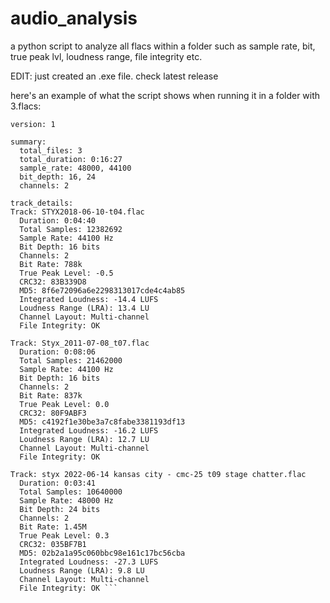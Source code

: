 # audio_analysis
a python script to analyze all flacs within a folder such as sample rate, bit, true peak lvl, loudness range, file integrity etc.

EDIT: just created an .exe file. check latest release

here's an example of what the script shows when running it in a folder with 3.flacs:

``` type: audioinfo
version: 1

summary:
  total_files: 3
  total_duration: 0:16:27
  sample_rate: 48000, 44100
  bit_depth: 16, 24
  channels: 2

track_details:
Track: STYX2018-06-10-t04.flac
  Duration: 0:04:40
  Total Samples: 12382692
  Sample Rate: 44100 Hz
  Bit Depth: 16 bits
  Channels: 2
  Bit Rate: 788k
  True Peak Level: -0.5
  CRC32: 83B339D8
  MD5: 8f6e72096a6e2298313017cde4c4ab85
  Integrated Loudness: -14.4 LUFS
  Loudness Range (LRA): 13.4 LU
  Channel Layout: Multi-channel
  File Integrity: OK

Track: Styx_2011-07-08_t07.flac
  Duration: 0:08:06
  Total Samples: 21462000
  Sample Rate: 44100 Hz
  Bit Depth: 16 bits
  Channels: 2
  Bit Rate: 837k
  True Peak Level: 0.0
  CRC32: 80F9ABF3
  MD5: c4192f1e30be3a7c8fabe3381193df13
  Integrated Loudness: -16.2 LUFS
  Loudness Range (LRA): 12.7 LU
  Channel Layout: Multi-channel
  File Integrity: OK

Track: styx 2022-06-14 kansas city - cmc-25 t09 stage chatter.flac
  Duration: 0:03:41
  Total Samples: 10640000
  Sample Rate: 48000 Hz
  Bit Depth: 24 bits
  Channels: 2
  Bit Rate: 1.45M
  True Peak Level: 0.3
  CRC32: 035BF7B1
  MD5: 02b2a1a95c060bbc98e161c17bc56cba
  Integrated Loudness: -27.3 LUFS
  Loudness Range (LRA): 9.8 LU
  Channel Layout: Multi-channel
  File Integrity: OK ```



